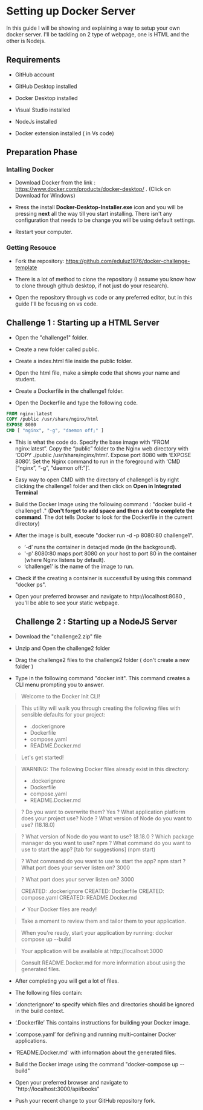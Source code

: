 # Setting up Docker Server

In this guide I will be showing and explaining a way to setup your own docker server. I'll be tackling on 2 type of webpage, one is HTML and the other is Nodejs.

## Requirements

- GitHub account

- GitHub Desktop installed

- Docker Desktop installed

- Visual Studio installed

- NodeJs installed

- Docker extension installed ( in Vs code)

## Preparation Phase

### Intalling Docker

- Download Docker from the link : https://www.docker.com/products/docker-desktop/ .
(Click on Download for Windows)

- Rress the install **Docker-Desktop-Installer.exe** icon and you will be pressing **next** all the way till you start installing. There isn't any configuration that needs to be change you will be using default settings.

- Restart your computer.

### Getting Resouce

- Fork the repository: https://github.com/eduluz1976/docker-challenge-template

- There is a lot of method to clone the repository (I assume you know how to clone through github desktop, if not just do your research).

- Open the repository through vs code or any preferred editor, but in this guide I'll be focusing on vs code.

## Challenge 1 : Starting up a HTML Server

- Open the "challenge1" folder.

- Create a new folder called public.

- Create a index.html file inside the public folder.

- Open the html file, make a simple code that shows your name and student.

- Create a Dockerfile in the challenge1 folder.

- Open the Dockerfile and type the following code.
```Dockerfile
FROM nginx:latest
COPY /public /usr/share/nginx/html
EXPOSE 8080
CMD [ "nginx", "-g", "daemon off;" ]
```
- This is what the code do.
Specify the base image with “FROM nginx:latest”.
Copy the “public” folder to the Nginx web directory with ‘COPY ./public /usr/share/nginx/html’.
Expose port 8080 with ‘EXPOSE 8080’.
Set the Nginx command to run in the foreground with ‘CMD [“nginx”, “-g”, “daemon off:”]’.

- Easy way to open CMD with the directory of challenge1 is by right clicking the challenge1 folder and then click on **Open in  Integrated Terminal**

- Build the Docker Image using the following command : "docker build -t challenge1 ."
  (**Don't forget to add space and then a dot to complete the command**. The dot tells Docker to look for the Dockerfile in the current directory)

- After the image is built, execute "docker run -d -p 8080:80 challenge1".
  - ‘-d’ runs the container in detacjed mode (in the background).
  - '-p' 8080:80 maps port 8080 on your host to port 80 in the container (where Nginx listens by default).
  - ‘challenge1’ is the name of the image to run.

- Check if the creating a container is successfull by using this command "docker ps".

- Open your preferred browser and navigate to http://localhost:8080 , you'll be able to see your static webpage.

  ## Challenge 2 : Starting up a NodeJS Server

- Download the "challenge2.zip" file
 
- Unzip and Open the challenge2 folder
 
- Drag the challenge2 files to the challenge2 folder ( don't create a new folder )
 
- Type in the following command "docker init". This command creates a CLI menu prompting you to answer.  

> Welcome to the Docker Init CLI!

> This utility will walk you through creating the following files with sensible defaults for your project:
> - .dockerignore
> - Dockerfile
> - compose.yaml
> - README.Docker.md

> Let's get started!

> WARNING: The following Docker files already exist in this directory:
> - .dockerignore
> - Dockerfile
> - compose.yaml
> - README.Docker.md

> ? Do you want to overwrite them? Yes
> ? What application platform does your project use? Node
> ? What version of Node do you want to use? (18.18.0)

> ? What version of Node do you want to use? 18.18.0
> ? Which package manager do you want to use? npm
> ? What command do you want to use to start the app? [tab for suggestions] (npm start)

> ? What command do you want to use to start the app? npm start
> ? What port does your server listen on? 3000

> ? What port does your server listen on? 3000

> CREATED: .dockerignore
> CREATED: Dockerfile
> CREATED: compose.yaml
> CREATED: README.Docker.md

> ✔ Your Docker files are ready!

> Take a moment to review them and tailor them to your application.

> When you're ready, start your application by running: docker compose up --build

> Your application will be available at http://localhost:3000

> Consult README.Docker.md for more information about using the generated files.

- After completing you will get a lot of files.

- The following files contain:
 - ‘.doncterignore’ to specify which files and directories should be ignored in the build context.
 - ‘.Dockerfile’ This contains instructions for building your Docker image.
 - ‘.compose.yaml’ for defining and running multi-container Docker applications.
 - ‘README.Docker.md' with information about the generated files.

- Build the Docker image using the command "docker-compose up --build"
  
- Open your preferred browser and navigate to "http://localhost:3000/api/books"

- Push your recent change to your GitHub repository fork.
